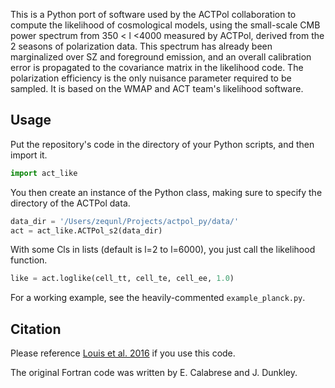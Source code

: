 This is a Python port of software used by the ACTPol collaboration to compute the likelihood of cosmological models, using the small-scale CMB power spectrum from 350 < l <4000 measured by ACTPol, derived from the 2 seasons of polarization data. This spectrum has already been marginalized over SZ and foreground emission, and an overall calibration error is propagated to the covariance matrix in the likelihood code. The polarization efficiency is the only nuisance parameter required to be sampled. It is based on the WMAP and ACT team's likelihood software.

## Usage

Put the repository's code in the directory of your Python scripts, and then import it.
```python
import act_like
```

You then create an instance of the Python class, making sure to specify the directory of the ACTPol data.
```python
data_dir = '/Users/zequnl/Projects/actpol_py/data/'
act = act_like.ACTPol_s2(data_dir)
```

With some Cls in lists (default is l=2 to l=6000), you just call the likelihood function.
```python
like = act.loglike(cell_tt, cell_te, cell_ee, 1.0)
```

For a working example, see the heavily-commented `example_planck.py`.

## Citation

Please reference [Louis et al. 2016](https://arxiv.org/abs/1610.02360) if you use this code. 

The original Fortran code was written by E. Calabrese and J. Dunkley.

